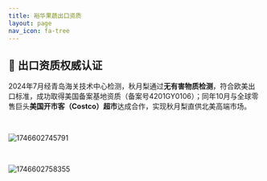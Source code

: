 ```yaml
---
title: 裕华果蔬出口资质
layout: page
nav_icon: fa-tree
---
```

## 🌳 **出口资质权威认证**

2024年7月经青岛海关技术中心检测，秋月梨通过**无有害物质检测**，符合欧美出口标准，成功取得美国备案基地资质（备案号4201GY0106）；同年10月与全球零售巨头**美国开市客（Costco）超市**达成合作，实现秋月梨直供北美高端市场。

<br>

![1746602745791](qualifications/images/index/1746602745791.png)

<br>

![1746602758355](qualifications/images/index/1746602758355.png)
